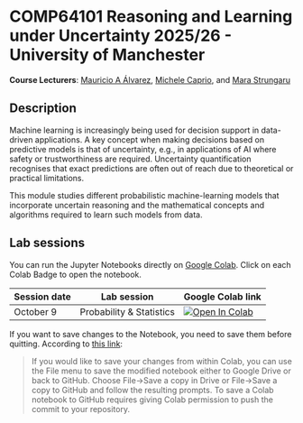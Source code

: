 # COMP64101 Reasoning and Learning under Uncertainty 2025/26 - University of Manchester

**Course Lecturers**: [Mauricio A Álvarez](https://maalvarezl.github.io/), [Michele Caprio](https://michelecaprio.wixsite.com/caprio), and [Mara Strungaru](https://research.manchester.ac.uk/en/persons/mara-strungaru)

## Description

Machine learning is increasingly being used for decision support in data-driven applications. A key concept when making decisions based on predictive models is that of uncertainty, e.g., in applications of AI where safety or trustworthiness are required. Uncertainty quantification recognises that exact predictions are often out of reach due to theoretical or practical limitations.  ​ 

​This module studies different probabilistic machine-learning models that incorporate uncertain reasoning and the mathematical concepts and algorithms required to learn such models from data.
​
## Lab sessions

You can run the Jupyter Notebooks directly on [Google Colab](https://colab.research.google.com/notebooks/intro.ipynb?utm_source=scs-index). Click on each Colab Badge to open the notebook.


| Session date |      Lab session        |  Google Colab link |
|--------------------|----------------|---------------|
|     October 9               |Probability & Statistics  |  [![Open In Colab](https://colab.research.google.com/assets/colab-badge.svg)](https://colab.research.google.com/github/maalvarezl/COMP64101-Reasoning-and-Learning-under-Uncertainty-Module/blob/main/Labs/Lab_Prob%26Stats.ipynb)|
<!--
|     October 18              |Inference  |  [![Open In Colab](https://colab.research.google.com/assets/colab-badge.svg)](https://colab.research.google.com/github/maalvarezl/COMP64101-Reasoning-and-Learning-under-Uncertainty-Module/blob/main/Labs/Lab%202%20-%20Inference.ipynb#scrollTo=udJ2zgaGGdxh)|
|      November 8              | Probabilistic Graphical Models |  [![Open In Colab](https://colab.research.google.com/assets/colab-badge.svg)](https://colab.research.google.com/github/maalvarezl/COMP64101-Reasoning-and-Learning-under-Uncertainty-Module/blob/main/Labs/Lab%203%20-%20Probabilistic%20Graphical%20Models.ipynb)|
|      November 22              | Bayesian Neural Networks |  [![Open In Colab](https://colab.research.google.com/assets/colab-badge.svg)](https://colab.research.google.com/github/maalvarezl/COMP64101-Reasoning-and-Learning-under-Uncertainty-Module/blob/main/Labs/Lab%204%20-%20Bayesian%20Neural%20Networks.ipynb)|
|      December 6              | Introduction to Gaussian Processes |  [![Open In Colab](https://colab.research.google.com/assets/colab-badge.svg)](https://colab.research.google.com/github/maalvarezl/COMP64101-Reasoning-and-Learning-under-Uncertainty-Module/blob/main/Labs/Lab%205%20-%20Introduction%20to%20GPs.ipynb)|

-->

If you want to save changes to the Notebook, you need to save them before quitting. According to [this link](https://colab.research.google.com/github/googlecolab/colabtools/blob/master/notebooks/colab-github-demo.ipynb#scrollTo=Rmai0dD30XzL):

> If you would like to save your changes from within Colab, you can use the File menu to save the modified notebook either to Google Drive or back to GitHub. Choose File→Save a copy in Drive or File→Save a copy to GitHub and follow the resulting prompts. To save a Colab notebook to GitHub requires giving Colab permission to push the commit to your repository.

